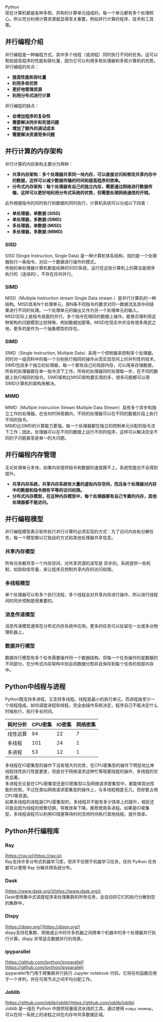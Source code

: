 Python<br />现在计算机都是各种多核、异构的计算单元组成的，每一个单元都有多个处理核心。所以充分利用计算资源就显得至关重要，例如并行计算的程序、技术和工具等。
<a name="ee8sm"></a>

## **并行编程介绍**
并行编程是一种编程方式，其中多个线程（或进程）同时执行不同的任务。这可以帮助提高程序的性能和吞吐量，因为它可以利用多核处理器和多核计算机的优势。<br />并行编程的优点：

- **提高性能和吞吐量**
- **利用多核优势**
- **更好地管理资源**
- **利用分布式进行计算**

并行编程的缺点：

- **会增加程序的复杂性**
- **需要解决同步和死锁问题**
- **增加了额外的调试成本**
- **需要解决资源竞争问题**
## **并行计算的内存架构**
并行计算的内存架构主要分为两种：

- **共享内存架构：多个处理器共享同一块内存，可以直接访问和修改共享内存中的数据，这样可以减少数据传输的时间和提高程序的效率。**
- **分布式内存架构：每个处理器有自己的独立内存，需要通过网络进行数据传输，这样可以更好地利用分布式系统的优势，但需要处理网络通信的开销。**

此外根据指令的同时执行和数据的同时执行，计算机系统可以分成以下四类：

- **单处理器，单数据 (SISD)**
- **单处理器，多数据 (SIMD)**
- **多处理器，单数据 (MISD)**
- **多处理器，多数据 (MIMD)**
### **SISD**
SISD (Single Instruction, Single Data) 是一种计算机体系结构，指的是一个处理器执行一条指令，对应一个数据进行操作的模式。<br />传统的单处理器计算机都是经典的SISD系统，运行在这些计算机上的算法是顺序执行的（连续的），不存在任何并行。
<a name="q1GLB"></a>

### **SIMD**
MISD（Multiple Instruction stream Single Data stream ）是并行计算机的一种结构。MISD具有N个处理单元，按N条不同指令的要求对同一数据流及其中间结果进行不同的处理。一个处理单元的输出又作为另一个处理单元的输入。<br />MISD实际上是指令层面的并行，多个指令在相同的数据上操作。能够合理利用这种架构的问题模型比较特殊，例如数据加密等。MISD在现实中并没有很多用武之地，更多的是作为一个抽象模型的存在。
<a name="TW8Ug"></a>

### **SIMD**
SIMD（Single Instruction, Multiple Data）采用一个控制器来控制多个处理器，同时对一组资料中的每一个分别执行相同的操作从而实现空间上的并列性的技术。<br />SIMD包括多个独立的处理器，每一个都有自己的局部内存，可以用来存储数据，所有的处理器都在单一指令流下工作。所有的处理器同时处理每一步，在不同的数据上执行相同的指令。SIMD架构比MISD架构要实用的多，很多问题都可以用SIMD计算机的架构来解决。



### **MIMD**
MIMD（Multiple Instruction Stream Multiple Data Stream）具有多个异步和独立工作的处理器。在任何时钟周期内，不同的处理器可以在不同的数据片段上执行不同的指令。<br />MIMD比SIMD的计算能力更强。每一个处理器都在独立的控制单元分配的指令流下工作；因此，处理器可以在不同的数据上运行不同的程序，这样可以解决完全不同的子问题甚至是单一的大问题。


## **并行编程内存管理**
无论处理单元多快，如果内存提供指令和数据的速度跟不上，系统性能也不会得到提升。

- **共享内存系统，共享内存系统有大量的虚拟内存空间，而且各个处理器对内存中的数据和指令拥有平等的访问权限。**
- **分布式内存模型，在这种内存模型中，每个处理器都有自己专属的内存，其他处理器都不能访问。**

## **并行编程模型**
并行编程模型表示软件执行并行计算时必须实现的方式：为了访问内存和分解任务，每一个模型都以它独自的方式和其他处理器共享信息。
<a name="KKGXa"></a>
### **共享内存模型**
所有任务都共享一个内存空间，对共享资源的读写是 异步的。系统提供一些机制，如锁和信号量，来让程序员控制共享内存的访问权限。
<a name="FJSMi"></a>
### **多线程模型**
单个处理器可以有多个执行流程，多个线程会对共享内存进行操作，所以进行线程间的同步控制是很重要的。
<a name="cPmtL"></a>
### **消息传递模型**
消息传递模型通常在分布式内存系统中应用。更多的任务可以驻留在一台或多台物理机器上。
<a name="fIFdi"></a>
### **数据并行模型**
数据并行模型有多个任务需要操作同一个数据结构，但每一个任务操作的是数据的不同部分。在分布式内存架构中则会将数据分割并且保存到每个任务的局部内存中。
<a name="Axvd0"></a>
## **Python中线程与进程**
Python既支持多进程，又支持多线程。线程是最小的执行单元，而进程由至少一个线程组成。如何调度进程和线程，完全由操作系统决定，程序自己不能决定什么时候执行，执行多长时间。

| **耗时分析** | **CPU密集** | **IO密集** | **网络密集** |
| --- | --- | --- | --- |
| 线性运算 | 94 | 22 | 7 |
| 多线程 | 101 | 24 | 1 |
| 多进程 | 53 | 12 | 1 |

多线程在IO密集型的操作下没有很大的优势，在CPU密集型的操作下明显地比单线程线性执行性能更差，但是对于网络请求这种忙等阻塞线程的操作，多线程的优势显著。<br />多进程无论是在CPU密集型还是IO密集型以及网络请求密集型中，都能体现出性能的优势。不过在类似网络请求密集型的操作上，与多线程相差无几，但却更占用CPU等资源。<br />如果多线程的进程是CPU密集型的，多线程并不能有多少效率上的提升，相反还可能会因为线程的频繁切换，导致效率下降，推荐使用多进程。如果是IO密集型，多线程进程可以利用IO阻塞等待时的空闲时间执行其他线程，提升效率。
<a name="bKioK"></a>
## **Python并行编程库**
<a name="lbFjj"></a>
### **Ray**
[https://ray.io](https://ray.io)<br />Ray支持许多分布式机器学习库，但并不仅限于机器学习任务，任何 Python 任务都可以使用 Ray 分解并跨系统分布。
<a name="ShIuI"></a>
### **Dask**
[https://www.dask.org/](https://www.dask.org/)<br />Dask使用集中式调度程序来处理集群的所有任务，会自动将它们的执行分散到您的集群中。
<a name="kSW6d"></a>
### **Dispy**
[https://dispy.org/](https://dispy.org/)<br />dispy支持在集群、网格或云中的许多机器之间跨单个机器中的多个处理器并行执行计算。dispy 非常适合数据并行的场景。
<a name="p8BIj"></a>
### **ipyparallel**
[https://github.com/ipython/ipyparallel](https://github.com/ipython/ipyparallel)<br />ipyparallel专门用于跨集群并行执行 Jupyter notebook 代码，它将任何函数应用于一个序列，并在可用节点之间平均分配工作。
<a name="K8FFC"></a>
### **Joblib**
[https://github.com/joblib/joblib](https://github.com/joblib/joblib)<br />Joblib 是一组在 Python 中提供轻量级流水线的工具，通过使用 `numpy.memmap`，可以在同一系统上的进程之间在内存中共享数据区域。
